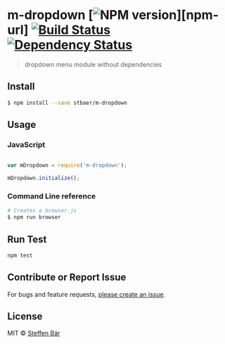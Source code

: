 # m-dropdown [![NPM version][npm-image]][npm-url] [![Build Status][travis-image]][travis-url] [![Dependency Status][daviddm-url]][daviddm-image]

> dropdown menu module without dependencies


## Install

```sh
$ npm install --save stbaer/m-dropdown
```


## Usage

### JavaScript

```js

var mDropdown = require('m-dropdown');

mDropdown.initialize();
```

### Command Line reference

```sh
# Creates a browser.js
$ npm run browser
```

## Run Test
```sh
npm test
```

## Contribute or Report Issue
For bugs and feature requests, [please create an issue][issue-url].


## License

MIT © [Steffen Bär](https://github.com/stbaer)

[issue-url]: https://github.com/stbaer/m-dropdown/issues
[npm-image]: https://badge.fury.io/js/m-dropdown.svg
[travis-url]: https://travis-ci.org/stbaer/m-dropdown
[travis-image]: https://travis-ci.org/stbaer/m-dropdown.svg?branch=master
[daviddm-url]: https://david-dm.org/stbaer/m-dropdown.svg?theme=shields.io
[daviddm-image]: https://david-dm.org/stbaer/m-dropdown
